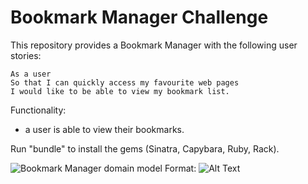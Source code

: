# Bookmark Manager Challenge

This repository provides a Bookmark Manager with the following user stories:

```
As a user
So that I can quickly access my favourite web pages
I would like to be able to view my bookmark list.
```

Functionality:

- a user is able to view their bookmarks.

Run "bundle" to install the gems (Sinatra, Capybara, Ruby, Rack).

![Bookmark Manager domain model](https://drive.google.com/file/d/1vrdEbVaQ-z6Q9XH1ZADI2MBP88hr-X2x/view?usp=sharing)
Format: ![Alt Text](url)